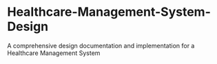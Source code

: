 # Healthcare-Management-System-Design
A comprehensive design documentation and implementation for a Healthcare Management System
